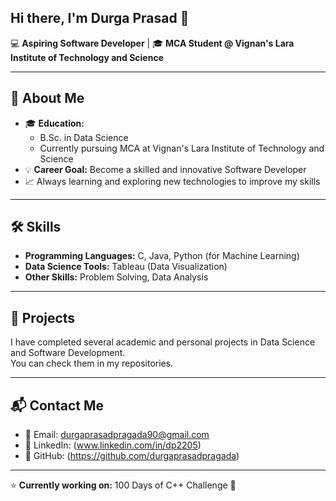 ## Hi there, I'm Durga Prasad 👋  

💻 **Aspiring Software Developer** | 🎓 **MCA Student @ Vignan's Lara Institute of Technology and Science**  

---

## 🚀 About Me  
- 🎓 **Education:**  
  - B.Sc. in Data Science  
  - Currently pursuing MCA at Vignan's Lara Institute of Technology and Science  
- 💡 **Career Goal:** Become a skilled and innovative Software Developer  
- 📈 Always learning and exploring new technologies to improve my skills  

---

## 🛠 Skills  
- **Programming Languages:** C, Java, Python (for Machine Learning)  
- **Data Science Tools:** Tableau (Data Visualization)  
- **Other Skills:** Problem Solving, Data Analysis  

---

## 📂 Projects  
I have completed several academic and personal projects in Data Science and Software Development.  
You can check them in my repositories.  

---

## 📬 Contact Me  
- 📧 Email: [durgaprasadpragada90@gmail.com](mailto:durgaprasadpragada90@gmail.com)  
- 💼 LinkedIn: (www.linkedin.com/in/dp2205)  
- 🐙 GitHub: (https://github.com/durgaprasadpragada)  

---

⭐ **Currently working on:** 100 Days of C++ Challenge 🚀  
